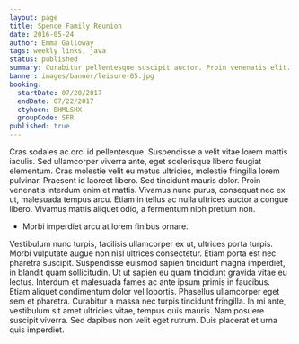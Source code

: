```yaml
---
layout: page
title: Spence Family Reunion
date: 2016-05-24
author: Emma Galloway
tags: weekly links, java
status: published
summary: Curabitur pellentesque suscipit auctor. Proin venenatis elit.
banner: images/banner/leisure-05.jpg
booking:
  startDate: 07/20/2017
  endDate: 07/22/2017
  ctyhocn: BHMLSHX
  groupCode: SFR
published: true
---
```

Cras sodales ac orci id pellentesque. Suspendisse a velit vitae lorem mattis iaculis. Sed ullamcorper viverra ante, eget scelerisque libero feugiat elementum. Cras molestie velit eu metus ultricies, molestie fringilla lorem pulvinar. Praesent id laoreet libero. Sed tincidunt mauris dolor. Proin venenatis interdum enim et mattis. Vivamus nunc purus, consequat nec ex ut, malesuada tempus arcu. Etiam in tellus ac nulla ultrices auctor a congue libero. Vivamus mattis aliquet odio, a fermentum nibh pretium non.

* Morbi imperdiet arcu at lorem finibus ornare.

Vestibulum nunc turpis, facilisis ullamcorper ex ut, ultrices porta turpis. Morbi vulputate augue non nisl ultrices consectetur. Etiam porta est nec pharetra suscipit. Suspendisse euismod sapien tincidunt magna imperdiet, in blandit quam sollicitudin. Ut ut sapien eu quam tincidunt gravida vitae eu lectus. Interdum et malesuada fames ac ante ipsum primis in faucibus. Etiam aliquet condimentum dolor vel lobortis. Phasellus ullamcorper eget sem et pharetra. Curabitur a massa nec turpis tincidunt fringilla. In mi ante, vestibulum sit amet ultricies vitae, tempus quis mauris. Nam posuere suscipit viverra. Sed dapibus non velit eget rutrum. Duis placerat et urna quis imperdiet.
